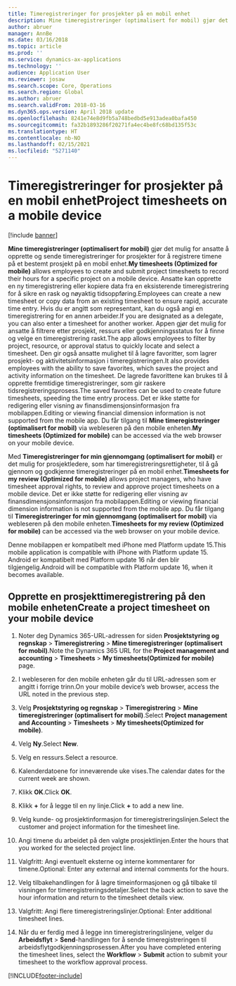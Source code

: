 ```yaml
---
title: Timeregistreringer for prosjekter på en mobil enhet
description: Mine timeregistreringer (optimalisert for mobil) gjør det mulig for ansatte å opprette og sende timeregistreringer for prosjekter for å registrere timene på et bestemt prosjekt på en mobil enhet.
author: abruer
manager: AnnBe
ms.date: 03/16/2018
ms.topic: article
ms.prod: ''
ms.service: dynamics-ax-applications
ms.technology: ''
audience: Application User
ms.reviewer: josaw
ms.search.scope: Core, Operations
ms.search.region: Global
ms.author: abruer
ms.search.validFrom: 2018-03-16
ms.dyn365.ops.version: April 2018 update
ms.openlocfilehash: 8241e74e8d9fb5a748bedbd5e913adea0bafa450
ms.sourcegitcommit: fa32b1893286f20271fa4ec4be8fc68bd135f53c
ms.translationtype: HT
ms.contentlocale: nb-NO
ms.lasthandoff: 02/15/2021
ms.locfileid: "5271140"
---
```

# <a name="project-timesheets-on-a-mobile-device"></a><span data-ttu-id="df6c5-103">Timeregistreringer for prosjekter på en mobil enhet</span><span class="sxs-lookup"><span data-stu-id="df6c5-103">Project timesheets on a mobile device</span></span>

[!include [banner](../includes/banner.md)]

<span data-ttu-id="df6c5-104">**Mine timeregistreringer (optimalisert for mobil)** gjør det mulig for ansatte å opprette og sende timeregistreringer for prosjekter for å registrere timene på et bestemt prosjekt på en mobil enhet.</span><span class="sxs-lookup"><span data-stu-id="df6c5-104">**My timesheets (Optimized for mobile)** allows employees to create and submit project timesheets to record their hours for a specific project on a mobile device.</span></span> <span data-ttu-id="df6c5-105">Ansatte kan opprette en ny timeregistrering eller kopiere data fra en eksisterende timeregistrering for å sikre en rask og nøyaktig tidsoppføring.</span><span class="sxs-lookup"><span data-stu-id="df6c5-105">Employees can create a new timesheet or copy data from an existing timesheet to ensure rapid, accurate time entry.</span></span> <span data-ttu-id="df6c5-106">Hvis du er angitt som representant, kan du også angi en timeregistrering for en annen arbeider.</span><span class="sxs-lookup"><span data-stu-id="df6c5-106">If you are designated as a delegate, you can also enter a timesheet for another worker.</span></span> <span data-ttu-id="df6c5-107">Appen gjør det mulig for ansatte å filtrere etter prosjekt, ressurs eller godkjenningsstatus for å finne og velge en timeregistrering raskt.</span><span class="sxs-lookup"><span data-stu-id="df6c5-107">The app allows employees to filter by project, resource, or approval status to quickly locate and select a timesheet.</span></span> <span data-ttu-id="df6c5-108">Den gir også ansatte mulighet til å lagre favoritter, som lagrer prosjekt- og aktivitetsinformasjon i timeregistreringen.</span><span class="sxs-lookup"><span data-stu-id="df6c5-108">It also provides employees with the ability to save favorites, which saves the project and activity information on the timesheet.</span></span> <span data-ttu-id="df6c5-109">De lagrede favorittene kan brukes til å opprette fremtidige timeregistreringer, som gir raskere tidsregistreringsprosess.</span><span class="sxs-lookup"><span data-stu-id="df6c5-109">The saved favorites can be used to create future timesheets, speeding the time entry process.</span></span> <span data-ttu-id="df6c5-110">Det er ikke støtte for redigering eller visning av finansdimensjonsinformasjon fra mobilappen.</span><span class="sxs-lookup"><span data-stu-id="df6c5-110">Editing or viewing financial dimension information is not supported from the mobile app.</span></span> <span data-ttu-id="df6c5-111">Du får tilgang til **Mine timeregistreringer (optimalisert for mobil)** via webleseren på den mobile enheten.</span><span class="sxs-lookup"><span data-stu-id="df6c5-111">**My timesheets (Optimized for mobile)** can be accessed via the web browser on your mobile device.</span></span>

<span data-ttu-id="df6c5-112">Med **Timeregistreringer for min gjennomgang (optimalisert for mobil)** er det mulig for prosjektledere, som har timeregistreringsrettigheter, til å gå gjennom og godkjenne timeregistreringer på en mobil enhet.</span><span class="sxs-lookup"><span data-stu-id="df6c5-112">**Timesheets for my review (Optimized for mobile)** allows project managers, who have timesheet approval rights, to review and approve project timesheets on a mobile device.</span></span> <span data-ttu-id="df6c5-113">Det er ikke støtte for redigering eller visning av finansdimensjonsinformasjon fra mobilappen.</span><span class="sxs-lookup"><span data-stu-id="df6c5-113">Editing or viewing financial dimension information is not supported from the mobile app.</span></span> <span data-ttu-id="df6c5-114">Du får tilgang til **Timeregistreringer for min gjennomgang (optimalisert for mobil)** via webleseren på den mobile enheten.</span><span class="sxs-lookup"><span data-stu-id="df6c5-114">**Timesheets for my review (Optimized for mobile)** can be accessed via the web browser on your mobile device.</span></span>

<span data-ttu-id="df6c5-115">Denne mobilappen er kompatibelt med iPhone med Platform update 15.</span><span class="sxs-lookup"><span data-stu-id="df6c5-115">This mobile application is compatible with iPhone with Platform update 15.</span></span>
<span data-ttu-id="df6c5-116">Android er kompatibelt med Platform update 16 når den blir tilgjengelig.</span><span class="sxs-lookup"><span data-stu-id="df6c5-116">Android will be compatible with Platform update 16, when it becomes available.</span></span>

## <a name="create-a-project-timesheet-on-your-mobile-device"></a><span data-ttu-id="df6c5-117">Opprette en prosjekttimeregistrering på den mobile enheten</span><span class="sxs-lookup"><span data-stu-id="df6c5-117">Create a project timesheet on your mobile device</span></span>

1.  <span data-ttu-id="df6c5-118">Noter deg Dynamics 365-URL-adressen for siden **Prosjektstyring og regnskap** \> **Timeregistrering** \> **Mine timeregistreringer (optimalisert for mobil)**.</span><span class="sxs-lookup"><span data-stu-id="df6c5-118">Note the Dynamics 365 URL for the **Project management and accounting** \> **Timesheets** \> **My timesheets(Optimized for mobile)** page.</span></span>

2.  <span data-ttu-id="df6c5-119">I webleseren for den mobile enheten går du til URL-adressen som er angitt i forrige trinn.</span><span class="sxs-lookup"><span data-stu-id="df6c5-119">On your mobile device’s web browser, access the URL noted in the previous step.</span></span>
 
3.  <span data-ttu-id="df6c5-120">Velg **Prosjektstyring og regnskap** \> **Timeregistrering** \> **Mine timeregistreringer (optimalisert for mobil)**.</span><span class="sxs-lookup"><span data-stu-id="df6c5-120">Select **Project management and Accounting** \> **Timesheets** \> **My timesheets(Optimized for mobile)**.</span></span>

4.  <span data-ttu-id="df6c5-121">Velg **Ny**.</span><span class="sxs-lookup"><span data-stu-id="df6c5-121">Select **New**.</span></span>

5.  <span data-ttu-id="df6c5-122">Velg en ressurs.</span><span class="sxs-lookup"><span data-stu-id="df6c5-122">Select a resource.</span></span>

6.  <span data-ttu-id="df6c5-123">Kalenderdatoene for inneværende uke vises.</span><span class="sxs-lookup"><span data-stu-id="df6c5-123">The calendar dates for the current week are shown.</span></span>

7.  <span data-ttu-id="df6c5-124">Klikk **OK**.</span><span class="sxs-lookup"><span data-stu-id="df6c5-124">Click **OK**.</span></span>

8.  <span data-ttu-id="df6c5-125">Klikk **+** for å legge til en ny linje.</span><span class="sxs-lookup"><span data-stu-id="df6c5-125">Click **+** to add a new line.</span></span>

9.  <span data-ttu-id="df6c5-126">Velg kunde- og prosjektinformasjon for timeregistreringslinjen.</span><span class="sxs-lookup"><span data-stu-id="df6c5-126">Select the customer and project information for the timesheet line.</span></span>

10. <span data-ttu-id="df6c5-127">Angi timene du arbeidet på den valgte prosjektlinjen.</span><span class="sxs-lookup"><span data-stu-id="df6c5-127">Enter the hours that you worked for the selected project line.</span></span>

11. <span data-ttu-id="df6c5-128">Valgfritt: Angi eventuelt eksterne og interne kommentarer for timene.</span><span class="sxs-lookup"><span data-stu-id="df6c5-128">Optional: Enter any external and internal comments for the hours.</span></span>

12. <span data-ttu-id="df6c5-129">Velg tilbakehandlingen for å lagre timeinformasjonen og gå tilbake til visningen for timeregistreringsdetaljer.</span><span class="sxs-lookup"><span data-stu-id="df6c5-129">Select the back action to save the hour information and return to the timesheet details view.</span></span>

13. <span data-ttu-id="df6c5-130">Valgfritt: Angi flere timeregistreringslinjer.</span><span class="sxs-lookup"><span data-stu-id="df6c5-130">Optional: Enter additional timesheet lines.</span></span>

14. <span data-ttu-id="df6c5-131">Når du er ferdig med å legge inn timeregistreringslinjene, velger du **Arbeidsflyt** \> **Send**-handlingen for å sende timeregistreringen til arbeidsflytgodkjenningsprosessen.</span><span class="sxs-lookup"><span data-stu-id="df6c5-131">After you have completed entering the timesheet lines, select the **Workflow** \> **Submit** action to submit your timesheet to the workflow approval process.</span></span>


[!INCLUDE[footer-include](../includes/footer-banner.md)]